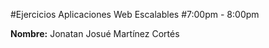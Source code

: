 #Ejercicios Aplicaciones Web Escalables
#7:00pm - 8:00pm
 
**Nombre:** Jonatan Josué Martínez Cortés